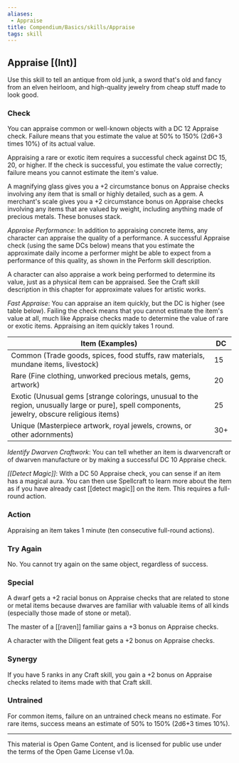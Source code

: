 ```yaml
---
aliases:
 - Appraise
title: Compendium/Basics/skills/Appraise
tags: skill
---
```

## Appraise [(Int)]
Use this skill to tell an antique from old junk, a sword that's old and fancy from an elven heirloom, and high-quality jewelry from cheap stuff made to look good.
### Check
You can appraise common or well-known objects with a DC 12 Appraise check. Failure means that you estimate the value at 50% to 150% (2d6+3 times 10%) of its actual value.

Appraising a rare or exotic item requires a successful check against DC 15, 20, or higher. If the check is successful, you estimate the value correctly; failure means you cannot estimate the item's value.

A magnifying glass gives you a +2 circumstance bonus on Appraise checks involving any item that is small or highly detailed, such as a gem. A merchant's scale gives you a +2 circumstance bonus on Appraise checks involving any items that are valued by weight, including anything made of precious metals. These bonuses stack.

_Appraise Performance_: In addition to appraising concrete items, any character can appraise the quality of a performance. A successful Appraise check (using the same DCs below) means that you estimate the approximate daily income a performer might be able to expect from a performance of this quality, as shown in the Perform skill description.

A character can also appraise a work being performed to determine its value, just as a physical item can be appraised. See the Craft skill description in this chapter for approximate values for artistic works.

_Fast Appraise_: You can appraise an item quickly, but the DC is higher (see table below). Failing the check means that you cannot estimate the item's value at all, much like Appraise checks made to determine the value of rare or exotic items. Appraising an item quickly takes 1 round.

|Item (Examples)|DC|
|---|---|
|Common (Trade goods, spices, food stuffs, raw materials, mundane items, livestock)|15|
|Rare (Fine clothing, unworked precious metals, gems, artwork)|20|
|Exotic (Unusual gems [strange colorings, unusual to the region, unusually large or pure], spell components, jewelry, obscure religious items)|25|
|Unique (Masterpiece artwork, royal jewels, crowns, or other adornments)|30+|

_Identify Dwarven Craftwork_: You can tell whether an item is dwarvencraft or of dwarven manufacture or by making a successful DC 10 Appraise check.

_[[Detect Magic]]_: With a DC 50 Appraise check, you can sense if an item has a magical aura. You can then use Spellcraft to learn more about the item as if you have already cast [[detect magic]] on the item. This requires a full-round action.

### Action
Appraising an item takes 1 minute (ten consecutive
full-round actions).

### Try Again
No. You cannot try again on the same object, regardless
of success.

### Special
A dwarf gets a +2 racial bonus on Appraise checks that are
related to stone or metal items because dwarves are familiar with
valuable items of all kinds (especially those made of stone or metal).

The master of a [[raven]] familiar gains a +3 bonus on Appraise checks.

A character with the Diligent feat gets a +2 bonus on Appraise checks.

### Synergy
If you have 5 ranks in any Craft skill, you gain a +2 bonus
on Appraise checks related to items made with that Craft skill.

### Untrained
For common items, failure on an untrained check means no
estimate. For rare items, success means an estimate of 50% to 150%
(2d6+3 times 10%).

---

This material is Open Game Content, and is licensed for public use under the terms of the Open Game License v1.0a.
